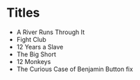 # Titles 

- A River Runs Through It 
- Fight Club 
- 12 Years a Slave
- The Big Short 
- 12 Monkeys
- The Curious Case of Benjamin Button
fix
